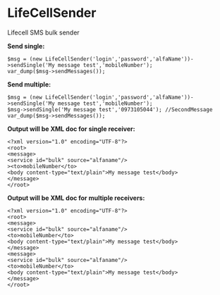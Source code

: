 # LifeCellSender
Lifecell SMS bulk sender

**Send single:**
```
$msg = (new LifeCellSender('login','password','alfaName'))->sendSingle('My message test','mobileNumber');
var_dump($msg->sendMessages());
```
**Send multiple:**
```
$msg = (new LifeCellSender('login','password','alfaName'))->sendSingle('My message test','mobileNumber');
$msg->sendSingle('My message test','0973105044'); //SecondMessage
var_dump($msg->sendMessages());
```
**Output will be XML doc for single receiver:**
```
<?xml version="1.0" encoding="UTF-8"?>
<root>
<message>
<service id="bulk" source="alfaname"/>
><to>mobileNumber</to>
<body content-type="text/plain">My message test</body>
</message>
</root>
```
**Output will be XML doc for multiple receivers:**
```
<?xml version="1.0" encoding="UTF-8"?>
<root>
<message>
<service id="bulk" source="alfaname"/>
<to>mobileNumber</to>
<body content-type="text/plain">My message test</body>
</message>
<message>
<service id="bulk" source="alfaname"/>
<to>mobileNumber</to>
<body content-type="text/plain">My message test</body>
</message>
</root>
```
